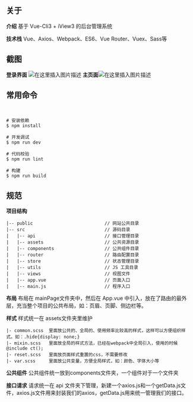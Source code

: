## 关于
**介绍**
基于 Vue-Cli3 + iView3 的后台管理系统

**技术栈**
Vue、Axios、Webpack、ES6、Vue Router、Vuex、Sass等

## 截图
**登录界面**
![在这里插入图片描述](https://img-blog.csdnimg.cn/20200410090509163.png)
**主页面**![在这里插入图片描述](https://img-blog.csdnimg.cn/20200410090527733.png)
## 常用命令
```


# 安装依赖
$ npm install

# 开发调试
$ npm run dev

# 代码校验
$ npm run lint

# 构建
$ npm run build
```
## 规范
**项目结构**
```
|-- public                           // 网站公共目录
|-- src                              // 源码目录
|   |-- api                          // 接口管理目录
|   |-- assets                       // 公共资源目录
|   |-- components                   // 公共组件目录
|   |-- router                       // 路由配置目录
|   |-- store                        // 状态管理目录
|   |-- utils                        // JS 工具目录
|   |-- views                        // 视图文件
|   |-- app.vue                      // 页面入口
|   |-- main.js                      // 程序入口
```
**布局**
布局在 mainPage文件夹中，然后在 App.vue 中引入，放在了路由的最外层，充当整个项目的公共布局，如：页眉、页脚、侧边栏等。

**样式**
样式统一在 assets文件夹里维护
```
|- common.scss  里面放公共的、全局的、使用频率比较高的样式，这样可以方便组织样式。如：.hide{display: none;}
|- mixin.scss   里面放全局的样式方法，已经在webpack中全局引入，使用的时候 @include ct();
|- reset.scss   里面放页面样式重置的css，不需要修改
|- var.scss     里面放公共变量，方便全局样式，如：颜色、字体大小等
```
**公共组件**
公共组件统一放到components文件夹，一个组件对于一个文件夹

**接口请求**
请求统一在 api 文件夹下管理，新建一个axios.js和一个getData.js文件，axios.js文件用来封装我们的axios，getData.js用来统一管理我们的接口。
